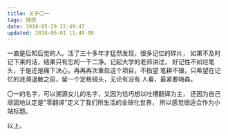 ```yaml
---
title: 关于〇一
tags: 随想
date: 2018-05-29 22:49:47
updated: 2018-06-01 11:49:00
---
```


一直是后知后觉的人。活了三十多年才猛然发现，很多记忆的碎片，
如果不及时记下来的话，结果只有忘的一干二净。记起大学的老师讲过，
好记性不如烂笔头，于是还是痛下决心，再再再次重启这个项目，不指望
笔耕不辍，只希望在记忆的涟漪退散之前，留一个定格镜头，无论有没有
人看，最紧要嗨森。

〇一的名字，可以溯源女儿的名字，又因为恰巧想以吐槽翻译为主，
还因为自己顽固地认定是"零翻译"定义了我们所生活的全球化世界，
所以感觉很适合作为小站标题。

以上。